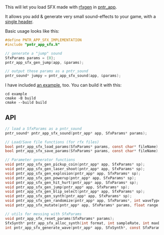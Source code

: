 This will let you load SFX made with [rfxgen](https://raylibtech.itch.io/rfxgen) in [pntr_app](https://github.com/robloach/pntr_app).

It allows you add & generate very small sound-effects to your game, with a [single header](pntr_app.sfx.h).


Basic usage looks like this:

```c
#define PNTR_APP_SFX_IMPLEMENTATION
#include "pntr_app_sfx.h"

// generate a "jump" sound
SfxParams params = {0};
pntr_app_sfx_gen_jump(app, &params);

// output those params as a pntr_sound
pntr_sound* jumpy = pntr_app_sfx_sound(app, &params);
```

I have included [an example](example), too. You can build it with this:

```
cd example
cmake -B build
cmake --build build
```

## API

```c
// load a SfxParams as a pntr_sound
pntr_sound* pntr_app_sfx_sound(pntr_app* app, SfxParams* params);

// Load/Save file functions (for rfx files)
bool pntr_app_sfx_load_params(SfxParams* params, const char* fileName);
bool pntr_app_sfx_save_params(SfxParams* params, const char* fileName);

// Parameter generator functions
void pntr_app_sfx_gen_pickup_coin(pntr_app* app, SfxParams* sp);
void pntr_app_sfx_gen_laser_shoot(pntr_app* app, SfxParams* sp);
void pntr_app_sfx_gen_explosion(pntr_app* app, SfxParams* sp);
void pntr_app_sfx_gen_powerup(pntr_app* app, SfxParams* sp);
void pntr_app_sfx_gen_hit_hurt(pntr_app* app, SfxParams* sp);
void pntr_app_sfx_gen_jump(pntr_app* app, SfxParams* sp);
void pntr_app_sfx_gen_blip_select(pntr_app* app, SfxParams* sp);
void pntr_app_sfx_gen_synth(pntr_app* app, SfxParams* sp);
void pntr_app_sfx_gen_randomize(pntr_app* app, SfxParams*, int waveType);
void pntr_app_sfx_mutate(pntr_app* app, SfxParams* params, float range, uint32_t mask);

// utils for messing with SfxParams
void pntr_app_sfx_reset_params(SfxParams* params);
SfxSynth* pntr_app_sfx_alloc_synth(int format, int sampleRate, int maxDuration);
int pntr_app_sfx_generate_wave(pntr_app* app, SfxSynth*, const SfxParams* params);
```